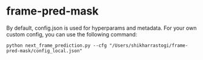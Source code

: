 # frame-pred-mask

By default, config.json is used for hyperparams and metadata. For your own custom config, you can use the following command:

```python next_frame_prediction.py --cfg "/Users/shikharrastogi/frame-pred-mask/config_local.json"```